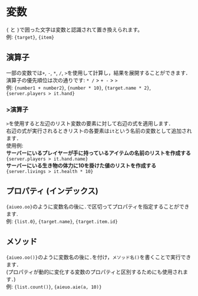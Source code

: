 # 変数

`{` と `}`で囲った文字は変数と認識されて置き換えられます。  
例: `{target}`, `{item}`

## 演算子

一部の変数では`+`, `-`, `*`, `/`, `>`を使用して計算し，結果を展開することができます．  
演算子の優先順位は次の通りです: `* /` > `+ -` > `>`   
例: `{number1 + number2}`, `{number * 10}`, `{target.name * 2}`, `{server.players > it.hand}`

### \>演算子

`>`を使用すると左辺のリスト変数の要素に対して右辺の式を適用します．  
右辺の式が実行されるときリストの各要素は`it`という名前の変数として追加されます．  
使用例:  
**サーバーにいるプレイヤーが手に持っているアイテムの名前のリストを作成する**
`{server.players > it.hand.name}`  
**サーバーにいる生き物の体力に10を掛けた値のリストを作成する**
`{server.livings > it.health * 10}`

## プロパティ (インデックス)

`{aiueo.oo}`のように変数名の後に`.`で区切ってプロパティを指定することができます.  
例: `{list.0}`, `{target.name}`, `{target.item.id}`

## メソッド

`{aiueo.oo()}`のように変数名の後に`.`を付け，`メソッド名()`を書くことで実行できます．  
(プロパティが動的に変化する変数のプロパティと区別するためにも使用されます．)  
例: `{list.count()}`, `{aieuo.aie(a, 10)}`
